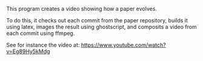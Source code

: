 
This program creates a video showing how a paper evolves.

To do this, it checks out each commit from the paper repository, builds it using latex, images the result using ghostscript, and composits a video from each commit using ffmpeg.
 
See for instance the video at:
https://www.youtube.com/watch?v=Eg89Hy5kMdg
